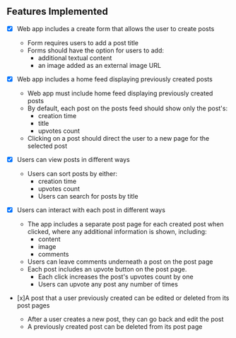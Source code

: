 ## Features Implemented

- [x] Web app includes a create form that allows the user to create posts

  - Form requires users to add a post title
  - Forms should have the option for users to add:
     - additional textual content
     - an image added as an external image URL

- [x] Web app includes a home feed displaying previously created posts

  - Web app must include home feed displaying previously created posts
  - By default, each post on the posts feed should show only the post's:
     - creation time
     - title
     - upvotes count
  - Clicking on a post should direct the user to a new page for the selected post

- [x] Users can view posts in different ways

  - Users can sort posts by either:
    - creation time
    - upvotes count
    - Users can search for posts by title

- [x] Users can interact with each post in different ways

  - The app includes a separate post page for each created post when clicked, where any additional information is shown, including:
    - content
    - image
    - comments
  - Users can leave comments underneath a post on the post page
  - Each post includes an upvote button on the post page.
    - Each click increases the post's upvotes count by one
     - Users can upvote any post any number of times

- [x]A post that a user previously created can be edited or deleted from its post pages

  - After a user creates a new post, they can go back and edit the post
  - A previously created post can be deleted from its post page
